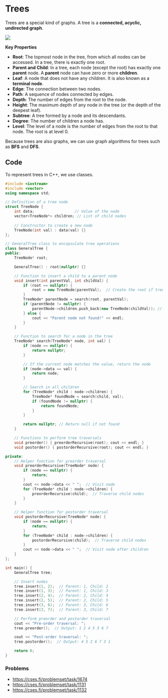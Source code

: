 # Trees

Trees are a special kind of graphs. A tree is a **connected, acyclic, undirected graph**. 

![](20241109141326.png)

**Key Properties**
- **Root**: The topmost node in the tree, from which all nodes can be accessed. In a tree, there is exactly one root.
- **Parent and Child**: In a tree, each node (except the root) has exactly one **parent** node. A **parent** node can have zero or more **children**.
- **Leaf**: A node that does not have any children. It is also known as a **terminal node**.
- **Edge**: The connection between two nodes.
- **Path**: A sequence of nodes connected by edges.
- **Depth**: The number of edges from the root to the node.
- **Height**: The maximum depth of any node in the tree (or the depth of the deepest leaf).
- **Subtree**: A tree formed by a node and its descendants.
- **Degree**: The number of children a node has.
- **Level**: The level of a node is the number of edges from the root to that node. The root is at level 0.

Because trees are also graphs, we can use graph algorithms for trees such as **BFS** and **DFS**.


## Code

To represent trees in C++, we use classes.

```cpp
#include <iostream>
#include <vector>
using namespace std;

// Definition of a tree node
struct TreeNode {
    int data;                  // Value of the node
    vector<TreeNode*> children; // List of child nodes
    
    // Constructor to create a new node
    TreeNode(int val) : data(val) {}
};

// GeneralTree class to encapsulate tree operations
class GeneralTree {
public:
    TreeNode* root;

    GeneralTree() : root(nullptr) {}

    // Function to insert a child to a parent node
    void insert(int parentVal, int childVal) {
        if (root == nullptr) {
            root = new TreeNode(parentVal);  // Create the root if tree is empty
        }
        TreeNode* parentNode = search(root, parentVal);
        if (parentNode != nullptr) {
            parentNode->children.push_back(new TreeNode(childVal)); // Add child to parent
        } else {
            cout << "Parent node not found!" << endl;
        }
    }

    // Function to search for a node in the tree
    TreeNode* search(TreeNode* node, int val) {
        if (node == nullptr) {
            return nullptr;
        }

        // If the current node matches the value, return the node
        if (node->data == val) {
            return node;
        }

        // Search in all children
        for (TreeNode* child : node->children) {
            TreeNode* foundNode = search(child, val);
            if (foundNode != nullptr) {
                return foundNode;
            }
        }

        return nullptr; // Return null if not found
    }

    // Functions to perform tree traversals
    void preorder() { preorderRecursive(root); cout << endl; }
    void postorder() { postorderRecursive(root); cout << endl; }

private:
    // Helper function for preorder traversal
    void preorderRecursive(TreeNode* node) {
        if (node == nullptr) {
            return;
        }
        cout << node->data << " ";  // Visit node
        for (TreeNode* child : node->children) {
            preorderRecursive(child);  // Traverse child nodes
        }
    }

    // Helper function for postorder traversal
    void postorderRecursive(TreeNode* node) {
        if (node == nullptr) {
            return;
        }
        for (TreeNode* child : node->children) {
            postorderRecursive(child);  // Traverse child nodes
        }
        cout << node->data << " ";  // Visit node after children
    }
};

int main() {
    GeneralTree tree;

    // Insert nodes
    tree.insert(1, 2);  // Parent: 1, Child: 2
    tree.insert(1, 3);  // Parent: 1, Child: 3
    tree.insert(2, 4);  // Parent: 2, Child: 4
    tree.insert(2, 5);  // Parent: 2, Child: 5
    tree.insert(3, 6);  // Parent: 3, Child: 6
    tree.insert(3, 7);  // Parent: 3, Child: 7

    // Perform preorder and postorder traversal
    cout << "Pre-order traversal: ";
    tree.preorder();  // Output: 1 2 4 5 3 6 7

    cout << "Post-order traversal: ";
    tree.postorder();  // Output: 4 5 2 6 7 3 1

    return 0;
}

```

### Problems
 - https://cses.fi/problemset/task/1674
 - https://cses.fi/problemset/task/1131
 - https://cses.fi/problemset/task/1132